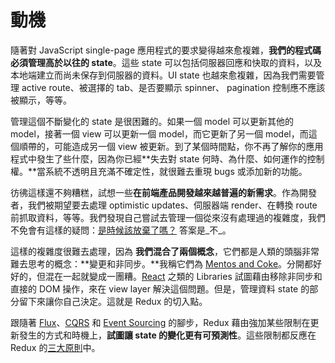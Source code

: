 # 動機

隨著對 JavaScript single-page 應用程式的要求變得越來愈複雜，**我們的程式碼必須管理高於以往的 state**。這些 state 可以包括伺服器回應和快取的資料，以及本地端建立而尚未保存到伺服器的資料。UI state 也越來愈複雜，因為我們需要管理 active route、被選擇的 tab、是否要顯示 spinner、 pagination 控制應不應該被顯示，等等。

管理這個不斷變化的 state 是很困難的。如果一個 model 可以更新其他的 model，接著一個 view 可以更新一個 model，而它更新了另一個 model，而這個順帶的，可能造成另一個 view 被更新。到了某個時間點，你不再了解你的應用程式中發生了些什麼，因為你已經**失去對 state 何時、為什麼、如何運作的控制權。**當系統不透明且充滿不確定性，就很難去重現 bugs 或添加新的功能。

彷彿這樣還不夠糟糕，試想一些**在前端產品開發越來越普遍的新需求**。作為開發者，我們被期望要去處理 optimistic updates、伺服器端 render、在轉換 route 前抓取資料，等等。我們發現自己嘗試去管理一個從來沒有處理過的複雜度，我們不免會有這樣的疑問：[是時候該放棄了嗎？](http://www.quirksmode.org/blog/archives/2015/07/stop_pushing_th.html) 答案是_不_。

這樣的複雜度很難去處理，因為 **我們混合了兩個概念**，它們都是人類的頭腦非常難去思考的概念：**變更和非同步。**我稱它們為 [Mentos and Coke](https://en.wikipedia.org/wiki/Diet_Coke_and_Mentos_eruption)。分開都好好的，但混在一起就變成一團糟。[React](http://facebook.github.io/react) 之類的 Libraries 試圖藉由移除非同步和直接的 DOM 操作，來在 view layer 解決這個問題。但是，管理資料 state 的部分留下來讓你自己決定。這就是 Redux 的切入點。

跟隨著 [Flux](http://facebook.github.io/flux)、[CQRS](http://martinfowler.com/bliki/CQRS.html) 和 [Event Sourcing](http://martinfowler.com/eaaDev/EventSourcing.html) 的腳步，Redux 藉由強加某些限制在更新發生的方式和時機上，**試圖讓 state 的變化更有可預測性**。這些限制都反應在 Redux 的[三大原則](ThreePrinciples.md)中。
